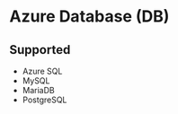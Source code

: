 # Azure Database (DB)

## Supported

- Azure SQL
- MySQL
- MariaDB
- PostgreSQL

<!--
MongoDB
Cassandra
Neo4j

Azure CosmosDB
Azure Data Lakes (v2)
-->
